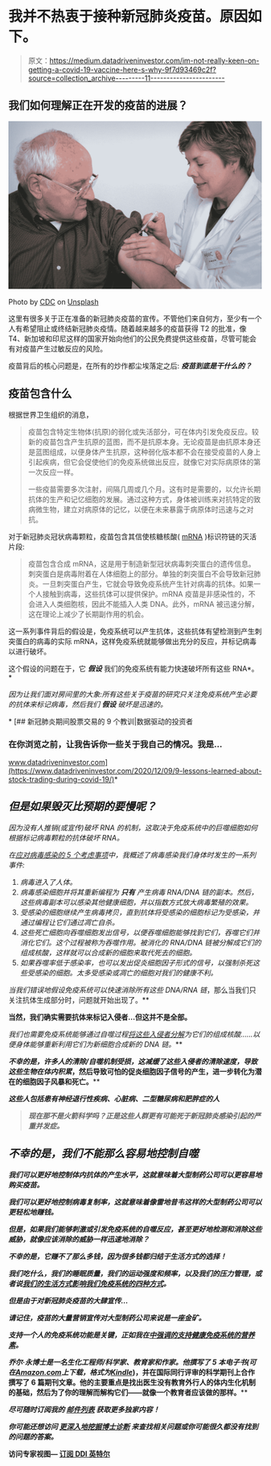 # 我并不热衷于接种新冠肺炎疫苗。原因如下。

> 原文：<https://medium.datadriveninvestor.com/im-not-really-keen-on-getting-a-covid-19-vaccine-here-s-why-9f7d93469c2f?source=collection_archive---------11----------------------->

## 我们如何理解正在开发的疫苗的进展？

![](img/3c0b4a38a48f5f795c48d24888ed5f9b.png)

Photo by [CDC](https://unsplash.com/@cdc?utm_source=medium&utm_medium=referral) on [Unsplash](https://unsplash.com?utm_source=medium&utm_medium=referral)

这里有很多关于正在准备的新冠肺炎疫苗的宣传。不管他们来自何方，至少有一个人有希望阻止或终结新冠肺炎疫情。随着越来越多的疫苗获得 T2 的批准，像 T4、新加坡和印尼这样的国家开始向他们的公民免费提供这些疫苗，尽管可能会有对疫苗产生过敏反应的风险。

疫苗背后的核心问题是，在所有的炒作都尘埃落定之后: ***疫苗到底是干什么的？***

## 疫苗包含什么

根据世界卫生组织的消息，

> 疫苗包含特定生物体(抗原)的弱化或失活部分，可在体内引发免疫反应。较新的疫苗包含产生抗原的蓝图，而不是抗原本身。无论疫苗是由抗原本身还是蓝图组成，以便身体产生抗原，这种弱化版本都不会在接受疫苗的人身上引起疾病，但它会促使他们的免疫系统做出反应，就像它对实际病原体的第一次反应一样。
> 
> 一些疫苗需要多次注射，间隔几周或几个月。这有时是需要的，以允许长期抗体的生产和记忆细胞的发展。通过这种方式，身体被训练来对抗特定的致病微生物，建立对病原体的记忆，以便在未来暴露于病原体时迅速与之对抗。

对于新冠肺炎冠状病毒颗粒，疫苗包含其信使核糖核酸( [mRNA](https://dhhr.wv.gov/COVID-19/Documents/COVID-19%20Vaccine%20FAQ.pdf) )标识符链的灭活片段:

> 疫苗包含合成 mRNA，这是用于制造新型冠状病毒刺突蛋白的遗传信息。刺突蛋白是病毒附着在人体细胞上的部分。单独的刺突蛋白不会导致新冠肺炎。一旦刺突蛋白产生，它就会导致免疫系统产生针对病毒的抗体。如果一个人接触到病毒，这些抗体可以提供保护。mRNA 疫苗是非感染性的，不会进入人类细胞核，因此不能插入人类 DNA。此外，mRNA 被迅速分解，这在理论上减少了长期副作用的机会。

这一系列事件背后的假设是，免疫系统可以产生抗体，这些抗体有望检测到产生刺突蛋白的病毒的实际 mRNA，这样免疫系统就能够做出充分的反应，并标记病毒以进行破坏。

这个假设的问题在于，它 ***假设*** 我们的免疫系统有能力快速破坏所有这些 RNA*。*

*因为让我们面对房间里的大象:所有这些关于疫苗的研究只关注免疫系统产生必要的抗体来标记病毒，然后我们 ***假设*** 破坏是迅速的。*

*[](https://www.datadriveninvestor.com/2020/12/09/9-lessons-learned-about-stock-trading-during-covid-19/) [## 新冠肺炎期间股票交易的 9 个教训|数据驱动的投资者

### 在你浏览之前，让我告诉你一些关于我自己的情况。我是…

www.datadriveninvestor.com](https://www.datadriveninvestor.com/2020/12/09/9-lessons-learned-about-stock-trading-during-covid-19/)* 

## *但是如果毁灭比预期的要慢呢？*

*因为没有人推销(或宣传)破坏 RNA 的机制，这取决于免疫系统中的巨噬细胞如何根据标记病毒颗粒的抗体破坏 RNA。*

*在[应对病毒感染的 5 个考虑事项](https://medium.com/illumination/5-things-for-consideration-in-addressing-viral-infections-78c06d565d6e)中，我概述了病毒感染我们身体时发生的一系列事件:*

1.  *病毒进入了人体。*
2.  *病毒感染细胞并将其重新编程为 ***只有*** 产生病毒 RNA/DNA 链的副本。然后，这些病毒副本可以感染其他健康细胞，并以指数方式放大病毒繁殖的效果。*
3.  *受感染的细胞继续产生病毒拷贝，直到抗体将受感染的细胞标记为受感染，并通过编程让它们通过凋亡自杀。*
4.  *这些死亡细胞向吞噬细胞发出信号，以便吞噬细胞能够找到它们，吞噬它们并消化它们。这个过程被称为吞噬作用。被消化的 RNA/DNA 链被分解成它们的组成核酸，这样就可以合成新的细胞来取代死去的细胞。*
5.  *如果吞噬率低于感染率，也可以发出促炎细胞因子形式的信号，以强制杀死这些受感染的细胞。太多受感染或凋亡的细胞对我们的健康不利。*

*当我们错误地假设免疫系统可以快速消除所有这些 DNA/RNA 链*，那么当我们只关注抗体生成部分时，问题就开始出现了。**

**当然，我们确实需要抗体来标记入侵者…但这并不是全部。**

**我们也需要免疫系统能够通过自噬过程[将这些入侵者分解](https://medium.com/science-and-philosophy/a-look-into-the-cell-graveyard-bf8854483ff)为它们的组成核酸*……以便身体能够重新利用它们为新细胞合成新的 DNA 链。***

***不幸的是，许多人的清除/自噬机制受损，这减缓了这些入侵者的清除速度，导致这些生物在体内积累*，然后导致可怕的促炎细胞因子信号的产生，进一步转化为潜在的细胞因子风暴和死亡。****

***这些人包括患有神经退行性疾病、心脏病、二型糖尿病和肥胖症的人***

> ***现在那不是火箭科学吗？正是这些人群更有可能死于新冠肺炎感染引起的严重并发症。***

## ***不幸的是，我们不能那么容易地控制自噬***

***我们可以更好地控制体内抗体的产生水平，这就意味着大型制药公司可以更容易地购买疫苗。***

***我们可以更好地控制病毒复制率，这就意味着像雷地昔韦这样的大型制药公司可以更轻松地赚钱。***

***但是，如果我们能够刺激或引发免疫系统的自噬反应，甚至更好地检测和消除这些威胁，就像应该消除的威胁一样迅速地消除？***

***不幸的是，它赚不了那么多钱，因为很多钱都归结于生活方式的选择！***

***我们吃什么，我们的睡眠质量，我们的运动强度和频率，以及我们的压力管理，或者说[我们的生活方式影响我们免疫系统的四种方式](https://medium.com/illumination/four-ways-that-our-lifestyle-affects-our-immune-system-3a76ccfc202c)。***

***但是由于对新冠肺炎疫苗的大肆宣传…***

***请记住，疫苗的大量营销宣传对大型制药公司来说是一座金矿。***

***支持一个人的免疫系统功能是关键，正如我在[中强调的支持健康免疫系统的营养素](https://thethinkingscientist.substack.com/p/nutrients-that-support-a-healthy)。***

****乔尔·永博士是一名生化工程师/科学家、教育家和作家。他撰写了 5 本电子书(可在*[*Amazon.com*](https://www.amazon.com/Dr-Joel-Yong/e/B08LQ7K1KD)*上下载，格式为*[*Kindle*](https://amzn.to/2TfwGYe)*)，并在国际同行评审的科学期刊上合作撰写了 6 篇期刊文章。他的主要重点是找出医生没有教育外行人的体内生化机制的基础，然后为了你的理解而解构它们——就像一个教育者应该做的那样。****

*****尽可随时订阅我的*** [***邮件列表***](https://thethinkingscientist.substack.com/) ***获取更多独家内容！*****

*****你可能还想访问*** [***更深入地挖掘博士诊断***](https://thethinkingscientist.substack.com/p/digging-deeper-into-doctoral-diagnoses/comments) ***来查找相关问题或你可能很久都没有找到的问题的答案。*****

****访问专家视图—** [**订阅 DDI 英特尔**](https://datadriveninvestor.com/ddi-intel)**